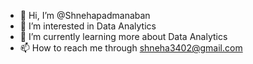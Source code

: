 - 👋 Hi, I’m @Shnehapadmanaban
- 👀 I’m interested in Data Analytics
- 🌱 I’m currently learning  more about Data Analytics
- 📫 How to reach me through shneha3402@gmail.com
